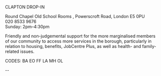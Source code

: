 CLAPTON DROP-IN

Round Chapel Old School Rooms , Powerscroft Road, London E5 0PU  
020 8533 9676  
Sunday: 2pm–4:30pm  

Friendly and non-judgemental support for the more marginalised members of our community to access more services in the borough, particularly in relation to housing, benefits, JobCentre Plus, as well as health- and family-related issues.

CODES: BA EO FF LA MH OL

--
